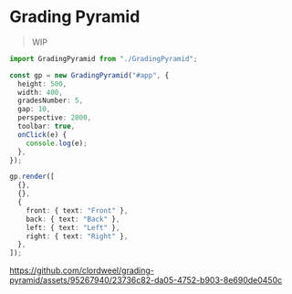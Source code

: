 # Grading Pyramid

> WIP

```ts
import GradingPyramid from "./GradingPyramid";

const gp = new GradingPyramid("#app", {
  height: 500,
  width: 400,
  gradesNumber: 5,
  gap: 10,
  perspective: 2000,
  toolbar: true,
  onClick(e) {
    console.log(e);
  },
});

gp.render([
  {},
  {},
  {
    front: { text: "Front" },
    back: { text: "Back" },
    left: { text: "Left" },
    right: { text: "Right" },
  },
]);
```



https://github.com/clordweel/grading-pyramid/assets/95267940/23736c82-da05-4752-b903-8e690de0450c

